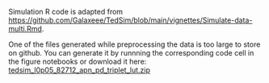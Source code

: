 Simulation R code is adapted from https://github.com/Galaxeee/TedSim/blob/main/vignettes/Simulate-data-multi.Rmd.

One of the files generated while preprocessing the data is too large to store on github. You can generate it by
runnning the corresponding code cell in the figure notebooks or download it here:
[tedsim_l0p05_82712_apn_pd_triplet_lut.zip](https://drive.google.com/file/d/1UuHHE3i8zUD3MQSLojXoOhNCJcdpgpCs/view?usp=sharing)
